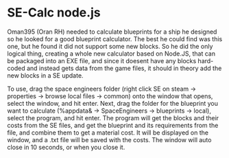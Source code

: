 # SE-Calc node.js
Oman395 (Oran RH) needed to calculate blueprints for a ship he designed so he looked for a good blueprint calculator. The best he could find was this one, but he found it did not support some new blocks. So he did the only logical thing, creating a whole new calculator based on Node.JS, that can be packaged into an EXE file, and since it doesent have any blocks hard-coded and instead gets data from the game files, it should in theory add the new blocks in a SE update.

To use, drag the space engineers folder (right click SE on steam -> properties -> browse local files -> common) onto the window that opens, select the window, and hit enter. Next, drag the folder for the blueprint you want to calculate (%appdata& -> SpaceEngineers -> blueprints -> local), select the program, and hit enter. The program will get the blocks and their costs from the SE files, and get the blueprint and its requirements from the file, and combine them to get a material cost. It will be displayed on the window, and a .txt file will be saved with the costs. The window will auto close in 10 seconds, or when you close it.